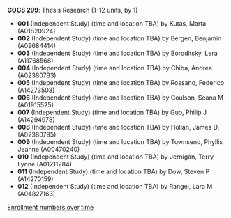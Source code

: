 **COGS 299**: Thesis Research (1–12 units, by 1)

- **001** (Independent Study) (time and location TBA) by Kutas, Marta (A01820924)
- **002** (Independent Study) (time and location TBA) by Bergen, Benjamin (A09684414)
- **003** (Independent Study) (time and location TBA) by Boroditsky, Lera (A11768568)
- **004** (Independent Study) (time and location TBA) by Chiba, Andrea (A02380783)
- **005** (Independent Study) (time and location TBA) by Rossano, Federico (A14273503)
- **006** (Independent Study) (time and location TBA) by Coulson, Seana M (A01915525)
- **007** (Independent Study) (time and location TBA) by Guo, Philip J (A14294978)
- **008** (Independent Study) (time and location TBA) by Hollan, James D. (A02380795)
- **009** (Independent Study) (time and location TBA) by Townsend, Phyllis Jeanne (A00470240)
- **010** (Independent Study) (time and location TBA) by Jernigan, Terry Lynne (A01211284)
- **011** (Independent Study) (time and location TBA) by Dow, Steven P (A14270159)
- **012** (Independent Study) (time and location TBA) by Rangel, Lara M (A04827163)

[Enrollment numbers over time](./COGS299.tsv)

